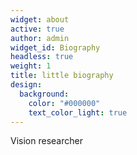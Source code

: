 ```yaml
---
widget: about
active: true
author: admin
widget_id: Biography
headless: true
weight: 1
title: little biography
design:
  background:
    color: "#000000"
    text_color_light: true
---
```

Vision researcher